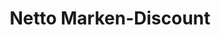 ---
title: "Netto Marken-Discount"
url: /gladbeck/netto-marken-discount-horster-strasse/
shop: Supermarkt
---